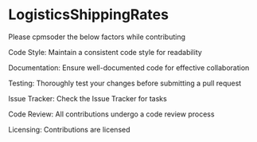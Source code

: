 # LogisticsShippingRates

Please cpmsoder the below factors while contributing

Code Style:
Maintain a consistent code style for readability

Documentation:
Ensure well-documented code for effective collaboration

Testing:
Thoroughly test your changes before submitting a pull request

Issue Tracker:
Check the Issue Tracker for tasks

Code Review:
All contributions undergo a code review process

Licensing:
Contributions are licensed

